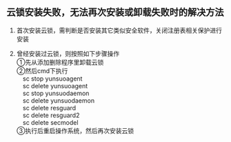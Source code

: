 ## 云锁安装失败，无法再次安装或卸载失败时的解决方法

1.  首次安装云锁，需判断是否安装其它类似安全软件，关闭注册表相关保护进行安装

2.  曾经安装过云锁，则按照如下步骤操作
<br>①先从添加删除程序里卸载云锁
<br>②然后cmd下执行
<br>&emsp;sc stop yunsuoagent
<br>&emsp;sc delete yunsuoagent
<br>&emsp;sc stop yunsuodaemon
<br>&emsp;sc delete yunsuodaemon
<br>&emsp;sc delete resguard
<br>&emsp;sc delete resguard2
<br>&emsp;sc delete secmodel
<br>③执行后重启操作系统，然后再次安装云锁